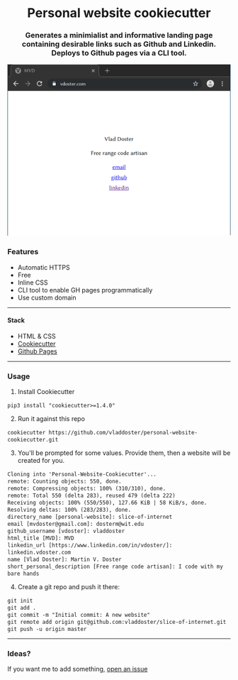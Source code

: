 <div align="center">

# Personal website cookiecutter

### Generates a minimialist and informative landing page containing desirable links such as Github and Linkedin. Deploys to Github pages via a CLI tool.

![Generated website](example.png)

</div>

### Features

- Automatic HTTPS
- Free
- Inline CSS
- CLI tool to enable GH pages programmatically
- Use custom domain

---

#### Stack

- HTML & CSS
- [Cookiecutter](https://cookiecutter.readthedocs.io/en/latest/)
- [Github Pages](https://pages.github.com/)

---

### Usage

1. Install Cookiecutter

```
pip3 install "cookiecutter>=1.4.0"
```

2. Run it against this repo

```
cookiecutter https://github.com/vladdoster/personal-website-cookiecutter.git
```

3. You'll be prompted for some values. Provide them, then a website will be created for you.


```
Cloning into 'Personal-Website-Cookiecutter'...
remote: Counting objects: 550, done.
remote: Compressing objects: 100% (310/310), done.
remote: Total 550 (delta 283), reused 479 (delta 222)
Receiving objects: 100% (550/550), 127.66 KiB | 58 KiB/s, done.
Resolving deltas: 100% (283/283), done.
directory_name [personal-website]: slice-of-internet
email [mvdoster@gmail.com]: dosterm@wit.edu
github_username [vdoster]: vladdoster
html_title [MVD]: MVD
linkedin_url [https://www.linkedin.com/in/vdoster/]: linkedin.vdoster.com
name [Vlad Doster]: Martin V. Doster
short_personal_description [Free range code artisan]: I code with my bare hands
```

4. Create a git repo and push it there:

```
git init
git add .
git commit -m "Initial commit: A new website"
git remote add origin git@github.com:vladdoster/slice-of-internet.git
git push -u origin master
```
---

### Ideas? 

If you want me to add something, [open an issue](https://github.com/vladdoster/minimal-personal-website-cookiecutter/issues/new)
